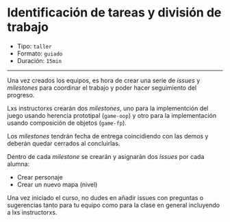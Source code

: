 # Identificación de tareas y división de trabajo

* Tipo: `taller`
* Formato: `guiado`
* Duración: `15min`

***

Una vez creados los equipos, es hora de crear una serie de _issues_ y
_milestones_ para coordinar el trabajo y poder hacer seguimiento del progreso.

Lxs instructorxs crearán dos _milestones_, uno para la implementción del juego
usando herencia prototipal (`game-oop`) y otro para la implementación usando
composición de objetos (`game-fp`).

Los _milestones_ tendrán fecha de entrega coincidiendo con las demos y deberán
quedar cerrados al concluirlas.

Dentro de cada _milestone_ se crearán y asignarán dos _issues_ por cada alumna:

* Crear personaje
* Crear un nuevo mapa (nivel)

Una vez iniciado el curso, no dudes en añadir issues con preguntas o sugerencias
tanto para tu equipo como para la clase en general incluyendo a lxs
instructorxs.
